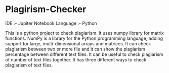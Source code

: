 # Plagirism-Checker
IDE :- Jupiter Notebook Language :- Python

This is a python project to check plagiarism. It uses numpy library for matrix functions. NumPy is a library for the Python programming language, adding support for large, multi-dimensional arrays and matrices. It can check plagiarism between two or more file and it can show the plagiarism percentage between different text files. It can be useful to check plagiarism of number of text files together. It has three different ways to check plagiarism of text files.
